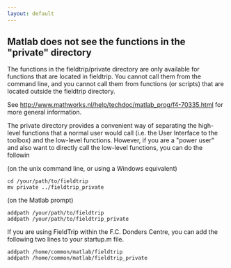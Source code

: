 ```yaml
---
layout: default
---
```


## Matlab does not see the functions in the "private" directory

The functions in the fieldtrip/private directory are only available for functions that are located in fieldtrip. You cannot call them from the command line, and you cannot call them from functions (or scripts) that are located outside the fieldtrip directory.

See http://www.mathworks.nl/help/techdoc/matlab_prog/f4-70335.html for more general information. 

The private directory provides a convenient way of separating the high-level functions that a normal user would call (i.e. the User Interface to the toolbox) and the low-level functions. However, if you are a "power user" and also want to directly call the low-level functions, you can do the followin

(on the unix command line, or using a Windows equivalent)

    cd /your/path/to/fieldtrip
    mv private ../fieldtrip_private
 
(on the Matlab prompt)

    addpath /your/path/to/fieldtrip
    addpath /your/path/to/fieldtrip_private

If you are using FieldTrip within the F.C. Donders Centre, you can add the following two lines to your startup.m file.

    addpath /home/common/matlab/fieldtrip
    addpath /home/common/matlab/fieldtrip_private

